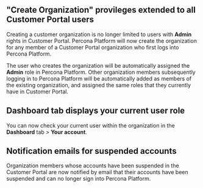 ## "Create Organization" provileges extended to all Customer Portal users
Creating a customer organization is no longer limited to users with **Admin** rights in Customer Portal. Percona Platform will now create the organization for any member of a Customer Portal organization who first logs into Percona Platform.

The user who creates the organization will be automatically assigned the **Admin** role in Percona Platform. Other organization members subsequently logging in to Percona Platform will be automatically added as members of the existing organization, and assigned the same roles that they currently have in Customer Portal.



## Dashboard tab displays your current user role
You can now check your current user within the organization in the **Dashboard** tab > **Your account**. 


## Notification emails for suspended accounts
Organization members whose accounts have been suspended in the Customer Portal are now notified by email that their accounts have been suspended and can no longer sign into Percona Platform.